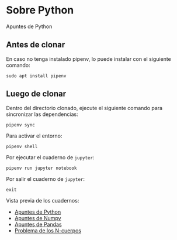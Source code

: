 # Sobre Python
Apuntes de Python

## Antes de clonar

En caso no tenga instalado pipenv, lo puede instalar con el siguiente comando:

```
sudo apt install pipenv
```

## Luego de clonar

Dentro del directorio clonado, ejecute el siguiente comando para sincronizar las dependencias:

```
pipenv sync
```

Para activar el entorno:

```
pipenv shell
```

Por ejecutar el cuaderno de `jupyter`:

```
pipenv run jupyter notebook
```

Por salir el cuaderno de `jupyter`:

```
exit
```

Vista previa de los cuadernos:
  * [Apuntes de Python](https://nbviewer.jupyter.org/github/stefano-andre/sobre-python/blob/main/python-general.ipynb)
  * [Apuntes de Numpy](https://nbviewer.jupyter.org/github/stefano-andre/sobre-python/blob/main/numpy-general.ipynb)
  * [Apuntes de Pandas](https://nbviewer.jupyter.org/github/stefano-andre/sobre-python/blob/main/pandas-general.ipynb)
  * [Problema de los N-cuerpos](https://nbviewer.jupyter.org/github/stefano-andre/sobre-python/blob/main/euler-nbprob.ipynb)
